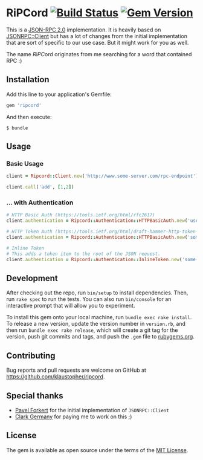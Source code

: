# RiPCord [![Build Status](https://travis-ci.org/klaustopher/ripcord.svg?branch=master)](https://travis-ci.org/klaustopher/ripcord) [![Gem Version](https://badge.fury.io/rb/ripcord.svg)](https://badge.fury.io/rb/ripcord)

This is a [JSON-RPC 2.0](http://www.jsonrpc.org/specification) implementation. It is heavily based on [JSONRPC::Client](https://github.com/fxposter/jsonrpc-client) but has a lot of changes
from the initial implementation that are sort of specific to our use case. But it might work for you as well.

The name *R*i*PC*ord originates from me searching for a word that contained RPC :)

## Installation

Add this line to your application's Gemfile:

```ruby
gem 'ripcord'
```

And then execute:

    $ bundle

## Usage


### Basic Usage
```ruby
client = Ripcord::Client.new('http://www.some-server.com/rpc-endpoint')

client.call('add', [1,2])
```

### ... with Authentication

```ruby
# HTTP Basic Auth (https://tools.ietf.org/html/rfc2617)
client.authentication = Ripcord::Authentication::HTTPBasicAuth.new('user', 'password')
```

```ruby
# HTTP Token Auth (https://tools.ietf.org/html/draft-hammer-http-token-auth-01)
client.authentication = Ripcord::Authentication::HTTPBasicAuth.new('some-token')
```

```ruby
# Inline Token
# This adds a token item to the root of the JSON request.
client.authentication = Ripcord::Authentication::InlineToken.new('some-token')
```

## Development

After checking out the repo, run `bin/setup` to install dependencies. Then, run `rake spec` to run the tests. You can also run `bin/console` for an interactive prompt that will allow you to experiment.

To install this gem onto your local machine, run `bundle exec rake install`. To release a new version, update the version number in `version.rb`, and then run `bundle exec rake release`, which will create a git tag for the version, push git commits and tags, and push the `.gem` file to [rubygems.org](https://rubygems.org).

## Contributing

Bug reports and pull requests are welcome on GitHub at https://github.com/klaustopher/ripcord.

## Special thanks

- [Pavel Forkert](https://github.com/fxposter/) for the initial implementation of `JSONRPC::Client`
- [Clark Germany](https://www.clark.de) for paying me to work on this ;)

## License

The gem is available as open source under the terms of the [MIT License](http://opensource.org/licenses/MIT).
